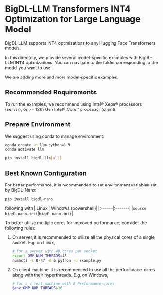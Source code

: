 # BigDL-LLM Transformers INT4 Optimization for Large Language Model
BigDL-LLM supports INT4 optimizations to any Hugging Face Transformers models.

In this directory, we provide several model-specific examples with BigDL-LLM INT4 optimizations. You can navigate to the folder corresponding to the model you want to use.

We are adding more and more model-specific examples.
## Recommended Requirements
To run the examples, we recommend using Intel® Xeon® processors (server), or >= 12th Gen Intel® Core™ processor (client).

## Prepare Environment
We suggest using conda to manage environment:
```bash
conda create -n llm python=3.9
conda activate llm

pip install bigdl-llm[all]
```

## Best Known Configuration
For better performance, it is recommended to set environment variables set by BigDL-Nano:
```bash
pip install bigdl-nano
```
following with
| Linux | Windows (powershell)|
|:------|:-------|
|`source bigdl-nano-init`|`bigdl-nano-init`|

To better utilize multiple cores for improved performance, consider the following rules:
1. On server, it is recommended to utilize all the physical cores of a single socket. E.g. on Linux,
   ```bash
   # for a server with 48 cores per socket
   export OMP_NUM_THREADS=48
   numactl -C 0-47 -m 0 python -u example.py
   ```
2. On client machine, it is recommended to use all the performnace-cores along with their hyperthreads. E.g. on Windows,
   ```powershell
   # for a client machine with 8 Performance-cores
   $env:OMP_NUM_THREADS=16
   ```